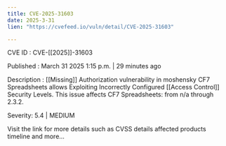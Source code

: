 ```yaml
---
title: CVE-2025-31603
date: 2025-3-31
lien: "https://cvefeed.io/vuln/detail/CVE-2025-31603"

---
```


CVE ID : CVE-[[2025]]-31603

Published :  March 31
2025
1:15 p.m. | 29 minutes ago

Description :  [[Missing]] Authorization vulnerability in moshensky CF7 Spreadsheets allows Exploiting Incorrectly Configured  [[Access Control]] Security Levels. This issue affects CF7 Spreadsheets: from n/a through 2.3.2.

Severity: 5.4 | MEDIUM

Visit the link for more details
such as CVSS details
affected products
timeline
and more...
